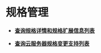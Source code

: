 # 规格管理<a name="ZH-CN_TOPIC_0112708160"></a>

-   **[查询规格详情和规格扩展信息列表](查询规格详情和规格扩展信息列表.md)**  

-   **[查询云服务器规格变更支持列表](查询云服务器规格变更支持列表.md)**  


